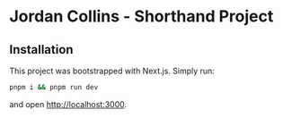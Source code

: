 # Jordan Collins - Shorthand Project

## Installation

This project was bootstrapped with Next.js. Simply run:

```bash
pnpm i && pnpm run dev
```

and open [http://localhost:3000](http://localhost:3000).

